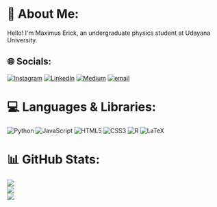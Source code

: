 # 👤 About Me:
Hello! I'm Maximus Erick, an undergraduate physics student at Udayana University.


## 🌐 Socials:
[![Instagram](https://img.shields.io/badge/Instagram-%23E4405F.svg?logo=Instagram&logoColor=white)](https://instagram.com/https://www.instagram.com/axefloat) [![LinkedIn](https://img.shields.io/badge/LinkedIn-%230077B5.svg?logo=linkedin&logoColor=white)](https://linkedin.com/in/https://www.linkedin.com/in/maximus-erick-048012345) [![Medium](https://img.shields.io/badge/Medium-12100E?logo=medium&logoColor=white)](https://medium.com/@https://medium.com/@axefloat) [![email](https://img.shields.io/badge/Email-D14836?logo=gmail&logoColor=white)](mailto:saxumfluens@gmail.com) 

# 💻 Languages & Libraries:
![Python](https://img.shields.io/badge/python-3670A0?style=for-the-badge&logo=python&logoColor=ffdd54) ![JavaScript](https://img.shields.io/badge/javascript-%23323330.svg?style=for-the-badge&logo=javascript&logoColor=%23F7DF1E) ![HTML5](https://img.shields.io/badge/html5-%23E34F26.svg?style=for-the-badge&logo=html5&logoColor=white) ![CSS3](https://img.shields.io/badge/css3-%231572B6.svg?style=for-the-badge&logo=css3&logoColor=white) ![R](https://img.shields.io/badge/r-%23276DC3.svg?style=for-the-badge&logo=r&logoColor=white) ![LaTeX](https://img.shields.io/badge/latex-%23008080.svg?style=for-the-badge&logo=latex&logoColor=white)
# 📊 GitHub Stats:
![](https://github-readme-stats.vercel.app/api?username=unvermicular&theme=nord&hide_border=false&include_all_commits=false&count_private=false)<br/>
![](https://nirzak-streak-stats.vercel.app/?user=unvermicular&theme=nord&hide_border=false)<br/>
![](https://github-readme-stats.vercel.app/api/top-langs/?username=unvermicular&theme=nord&hide_border=false&include_all_commits=false&count_private=false&layout=compact)
